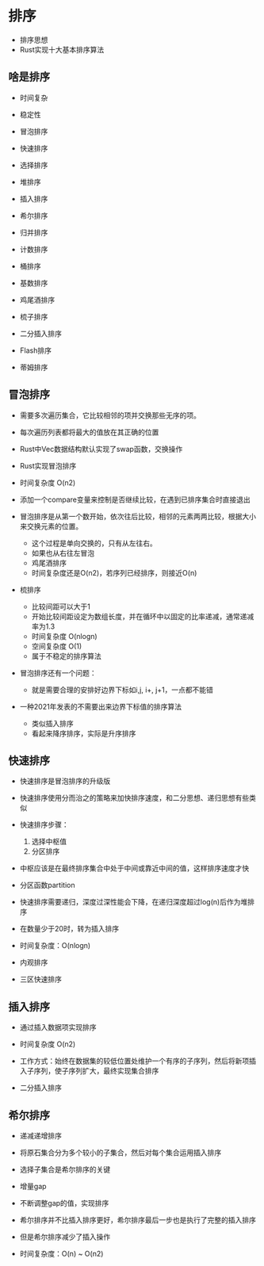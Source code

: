 # 排序

- 排序思想
- Rust实现十大基本排序算法

## 啥是排序

- 时间复杂
- 稳定性

- 冒泡排序
- 快速排序
- 选择排序
- 堆排序
- 插入排序
- 希尔排序
- 归并排序
- 计数排序
- 桶排序
- 基数排序

- 鸡尾酒排序
- 梳子排序
- 二分插入排序
- Flash排序
- 蒂姆排序

## 冒泡排序

- 需要多次遍历集合，它比较相邻的项并交换那些无序的项。

- 每次遍历列表都将最大的值放在其正确的位置

- Rust中Vec数据结构默认实现了swap函数，交换操作

- Rust实现冒泡排序

- 时间复杂度 O(n2)

- 添加一个compare变量来控制是否继续比较，在遇到已排序集合时直接退出

- 冒泡排序是从第一个数开始，依次往后比较，相邻的元素两两比较，根据大小来交换元素的位置。
  - 这个过程是单向交换的，只有从左往右。
  - 如果也从右往左冒泡
  - 鸡尾酒排序
  - 时间复杂度还是O(n2)，若序列已经排序，则接近O(n)

- 梳排序
  - 比较间距可以大于1
  - 开始比较间距设定为数组长度，并在循环中以固定的比率递减，通常递减率为1.3
  - 时间复杂度 O(nlogn)
  - 空间复杂度 O(1)
  - 属于不稳定的排序算法

- 冒泡排序还有一个问题：
  - 就是需要合理的安排好边界下标如i,j, i+, j+1，一点都不能错

- 一种2021年发表的不需要出来边界下标值的排序算法
  - 类似插入排序
  - 看起来降序排序，实际是升序排序

## 快速排序

- 快速排序是冒泡排序的升级版

- 快速排序使用分而治之的策略来加快排序速度，和二分思想、递归思想有些类似

- 快速排序步骤：
  1. 选择中枢值
  2. 分区排序

- 中枢应该是在最终排序集合中处于中间或靠近中间的值，这样排序速度才快

- 分区函数partition

- 快速排序需要递归，深度过深性能会下降，在递归深度超过log(n)后作为堆排序
- 在数量少于20时，转为插入排序

- 时间复杂度：O(nlogn)

- 内观排序
- 三区快速排序

## 插入排序

- 通过插入数据项实现排序

- 时间复杂度 O(n2)

- 工作方式：始终在数据集的较低位置处维护一个有序的子序列，然后将新项插入子序列，使子序列扩大，最终实现集合排序

- 二分插入排序

## 希尔排序

- 递减递增排序
- 将原石集合分为多个较小的子集合，然后对每个集合运用插入排序

- 选择子集合是希尔排序的关键

- 增量gap

- 不断调整gap的值，实现排序

- 希尔排序并不比插入排序更好，希尔排序最后一步也是执行了完整的插入排序

- 但是希尔排序减少了插入操作

- 时间复杂度：O(n) ~ O(n2)

